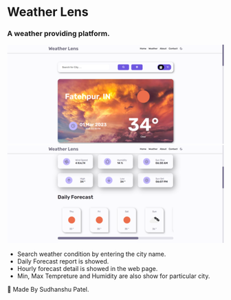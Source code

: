 # Weather Lens 

### A weather providing platform.
![Preview-img-1](https://github.com/sudhanshu287/weather-lens-v2.0/blob/main/src/assets/readme-img/weather-lens-preview-1.png)
![Preview-img-2](https://github.com/sudhanshu287/weather-lens-v2.0/blob/main/src/assets/readme-img/weather-lens-preview-2.png)
- Search weather condition by entering the city name.
- Daily Forecast report is showed.
- Hourly forecast detail is showed in the web page.
- Min, Max Tempreture and Humidity are also show for particular city.

💙 Made By Sudhanshu Patel.